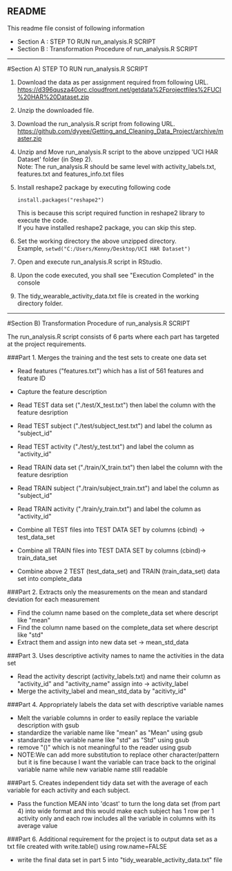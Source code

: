 ## README

This readme file consist of following information

* Section A : STEP TO RUN run_analysis.R SCRIPT
* Section B : Transformation Procedure of run_analysis.R SCRIPT 

******

#Section A) STEP TO RUN run_analysis.R SCRIPT
1. Download the data as per assignment required from following URL.
https://d396qusza40orc.cloudfront.net/getdata%2Fprojectfiles%2FUCI%20HAR%20Dataset.zip

2. Unzip the downloaded file.

3. Download the run_analysis.R script from following URL.                
   https://github.com/dyyee/Getting_and_Cleaning_Data_Project/archive/master.zip


4. Unzip and Move run_analysis.R script to the above unzipped 'UCI HAR Dataset' folder (in Step 2).                
   Note: The run_analysis.R should be same level with activity_labels.txt, features.txt and features_info.txt files
  

5. Install reshape2 package by executing following code
	```
	install.packages("reshape2") 
    ```
   This is because this script required function in reshape2 library to execute the code.                
   If you have installed reshape2 package, you can skip this step.

6. Set the working directory the above unzipped directory.                
   Example,
```setwd("C:/Users/Kenny/Desktop/UCI HAR Dataset")```
   
7. Open and execute run_analysis.R script in RStudio.

8. Upon the code executed, you shall see "Execution Completed" in the console

9. The tidy_wearable_activity_data.txt file is created in the working directory folder.


*****


#Section B) Transformation Procedure of run_analysis.R SCRIPT 

The run_analysis.R script consists of 6 parts where each part has targeted at the project requirements.

###Part 1. Merges the training and the test sets to create one data set
- Read features ("features.txt") which has a list of 561 features and feature ID
- Capture the feature description


- Read TEST data set ("./test/X_test.txt") then label the column with the feature desription
- Read TEST subject ("./test/subject_test.txt") and label the column as "subject_id"
- Read TEST activity ("./test/y_test.txt") and label the column as "activity_id"


- Read TRAIN data set ("./train/X_train.txt") then label the column with the feature desription
- Read TRAIN subject ("./train/subject_train.txt") and label the column as "subject_id"
- Read TRAIN activity ("./train/y_train.txt") and label the column as "activity_id"


- Combine all TEST files into TEST DATA SET by columns (cbind) -> test_data_set
- Combine all TRAIN files into TEST DATA SET by columns (cbind)-> train_data_set

- Combine above 2 TEST (test_data_set) and TRAIN (train_data_set) data set into complete_data
                
                 
 
###Part 2. Extracts only the measurements on the mean and standard deviation for each measurement

- Find the column name based on the complete_data set where descript like "mean"
- Find the column name based on the complete_data set where descript like "std"
- Extract them and assign into new data set -> mean_std_data
                
                 
 
###Part 3. Uses descriptive activity names to name the activities in the data set
- Read the activity descript (activity_labels.txt) and name their column as "activity_id" and "activity_name" assign into -> activity_label
- Merge the activity_label and mean_std_data by "acitivty_id"
                
                 
 
###Part 4. Appropriately labels the data set with descriptive variable names
- Melt the variable columns in order to easily replace the variable description with gsub
- standardize the variable name like "mean" as "Mean" using gsub
- standardize the variable name like "std" as "Std" using gsub
- remove "()" which is not meaningful to the reader using gsub
- NOTE:We can add more substitution to replace other character/pattern but it is fine because I want the variable can trace back to the original variable name while new variable name still readable 
                
                 
 
###Part 5. Creates independent tidy data set with the average of each variable for each activity and each subject.

- Pass the function MEAN into 'dcast' to turn the long data set (from part 4) into wide format and this would make each subject has 1 row per 1 activity only and each row includes all the variable in columns with its average value 
                
                 
 
###Part 6. Additional requirement for the project is to output data set as a txt file created with write.table() using row.name=FALSE 

- write the final data set in part 5 into "tidy_wearable_activity_data.txt" file








